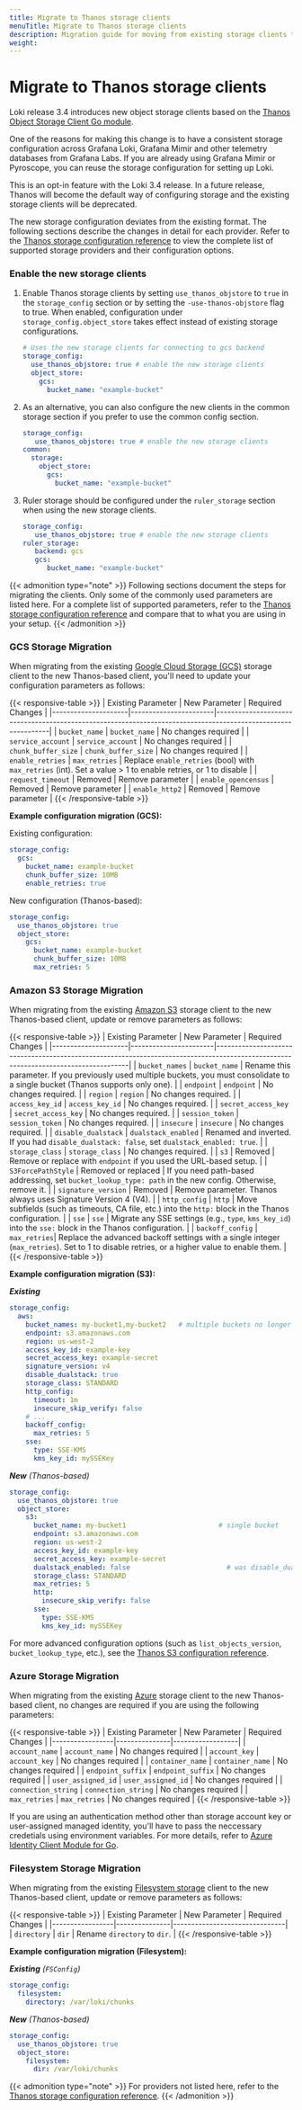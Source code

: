 ```yaml
---
title: Migrate to Thanos storage clients
menuTitle: Migrate to Thanos storage clients
description: Migration guide for moving from existing storage clients to Thanos storage clients.
weight: 
---
```

# Migrate to Thanos storage clients

Loki release 3.4 introduces new object storage clients based on the [Thanos Object Storage Client Go module](https://github.com/thanos-io/objstore).

One of the reasons for making this change is to have a consistent storage configuration across Grafana Loki, Grafana Mimir and other telemetry databases from Grafana Labs. If you are already using Grafana Mimir or Pyroscope, you can reuse the storage configuration for setting up Loki.

This is an opt-in feature with the Loki 3.4 release. In a future release, Thanos will become the default way of configuring storage and the existing storage clients will be deprecated.

The new storage configuration deviates from the existing format. The following sections describe the changes in detail for each provider.
Refer to the [Thanos storage configuration reference](https://grafana.com/docs/loki/<LOKI_VERSION>/configure/#thanos_object_store_config) to view the complete list of supported storage providers and their configuration options.

### Enable the new storage clients

1. Enable Thanos storage clients by setting `use_thanos_objstore` to `true` in the `storage_config` section or by setting the `-use-thanos-objstore` flag to true. When enabled, configuration under `storage_config.object_store` takes effect instead of existing storage configurations.

   ```yaml
   # Uses the new storage clients for connecting to gcs backend
   storage_config:
     use_thanos_objstore: true # enable the new storage clients
     object_store:
       gcs:
         bucket_name: "example-bucket"
   ```

1. As an alternative, you can also configure the new clients in the common storage section if you prefer to use the common config section.

   ```yaml
   storage_config:
      use_thanos_objstore: true # enable the new storage clients
   common:
     storage:
       object_store:
         gcs:
           bucket_name: "example-bucket"
   ```

1. Ruler storage should be configured under the `ruler_storage` section when using the new storage clients.

   ```yaml
   storage_config:
      use_thanos_objstore: true # enable the new storage clients
   ruler_storage:
      backend: gcs
      gcs:
         bucket_name: "example-bucket"
   ```

{{< admonition type="note" >}}
Following sections document the steps for migrating the clients. Only some of the commonly used parameters are listed here.
For a complete list of supported parameters, refer to the [Thanos storage configuration reference](https://grafana.com/docs/loki/<LOKI_VERSION>/configure/#thanos_object_store_config) and compare that to what you are using in your setup.
{{< /admonition >}}

### GCS Storage Migration

When migrating from the existing [Google Cloud Storage (GCS)](https://grafana.com/docs/loki/<LOKI_VERSION>/configure/#gcs_storage_config) storage client to the new Thanos-based client, you'll need to update your configuration parameters as follows:

{{< responsive-table >}}
| Existing Parameter    | New Parameter         | Required Changes                                                                                             |
|---------------------|-----------------------|--------------------------------------------------------------------------------------------------------------|
| `bucket_name`       | `bucket_name`         | No changes required                                                                                          |
| `service_account`   | `service_account`     | No changes required                                                                                          |
| `chunk_buffer_size` | `chunk_buffer_size`   | No changes required                                                                                          |
| `enable_retries`    | `max_retries`         | Replace `enable_retries` (bool) with `max_retries` (int). Set a value > 1 to enable retries, or 1 to disable |
| `request_timeout`   | Removed              | Remove parameter                                                                                             |
| `enable_opencensus` | Removed              | Remove parameter                                                                                             |
| `enable_http2`      | Removed              | Remove parameter                                                                                             |
{{< /responsive-table >}}

**Example configuration migration (GCS):**

Existing configuration:

```yaml
storage_config:
  gcs:
    bucket_name: example-bucket
    chunk_buffer_size: 10MB
    enable_retries: true
```

New configuration (Thanos-based):

```yaml
storage_config:
  use_thanos_objstore: true
  object_store:
    gcs:
      bucket_name: example-bucket
      chunk_buffer_size: 10MB
      max_retries: 5
```

### Amazon S3 Storage Migration

When migrating from the existing [Amazon S3](https://grafana.com/docs/loki/<LOKI_VERSION>/configure/#aws_storage_config) storage client to the new Thanos-based client, update or remove parameters as follows:

{{< responsive-table >}}
| Existing Parameter    | New Parameter         | Required Changes                                                                                                                   |
|---------------------|-----------------------|------------------------------------------------------------------------------------------------------------------------------------|
| `bucket_names`      | `bucket_name`         | Rename this parameter. If you previously used multiple buckets, you must consolidate to a single bucket (Thanos supports only one). |
| `endpoint`          | `endpoint`            | No changes required.                                                                                                               |
| `region`            | `region`              | No changes required.                                                                                                               |
| `access_key_id`     | `access_key_id`       | No changes required.                                                                                                               |
| `secret_access_key` | `secret_access_key`   | No changes required.                                                                                                               |
| `session_token`     | `session_token`       | No changes required.                                                                                                               |
| `insecure`          | `insecure`            | No changes required.                                                                                                               |
| `disable_dualstack` | `dualstack_enabled`   | Renamed and inverted. If you had `disable_dualstack: false`, set `dualstack_enabled: true`.                                         |
| `storage_class`     | `storage_class`       | No changes required.                                                                                                               |
| `s3`                | Removed               | Remove or replace with `endpoint` if you used the URL-based setup.                                                                 |
| `S3ForcePathStyle`  | Removed or replaced   | If you need path-based addressing, set `bucket_lookup_type: path` in the new config. Otherwise, remove it.                         |
| `signature_version` | Removed               | Remove parameter. Thanos always uses Signature Version 4 (V4).                                                                     |
| `http_config`      | `http`       | Move subfields (such as timeouts, CA file, etc.) into the `http:` block in the Thanos configuration. |
| `sse`              | `sse`        | Migrate any SSE settings (e.g., `type`, `kms_key_id`) into the `sse:` block in the Thanos configuration. |
| `backoff_config`   | `max_retries`| Replace the advanced backoff settings with a single integer (`max_retries`). Set to 1 to disable retries, or a higher value to enable them. |
{{< /responsive-table >}}

**Example configuration migration (S3):**

_**Existing**_

```yaml
storage_config:
  aws:
    bucket_names: my-bucket1,my-bucket2   # multiple buckets no longer supported
    endpoint: s3.amazonaws.com
    region: us-west-2
    access_key_id: example-key
    secret_access_key: example-secret
    signature_version: v4
    disable_dualstack: true
    storage_class: STANDARD
    http_config:
      timeout: 1m
      insecure_skip_verify: false
    # ...
    backoff_config:
      max_retries: 5
    sse:
      type: SSE-KMS
      kms_key_id: mySSEKey
```

_**New** (Thanos-based)_

```yaml
storage_config:
  use_thanos_objstore: true
  object_store:
    s3:
      bucket_name: my-bucket1                       # single bucket
      endpoint: s3.amazonaws.com
      region: us-west-2
      access_key_id: example-key
      secret_access_key: example-secret
      dualstack_enabled: false                        # was disable_dualstack: true
      storage_class: STANDARD
      max_retries: 5
      http:
        insecure_skip_verify: false
      sse:
        type: SSE-KMS
        kms_key_id: mySSEKey
```

For more advanced configuration options (such as `list_objects_version`, `bucket_lookup_type`, etc.), see the [Thanos S3 configuration reference](https://grafana.com/docs/loki/<LOKI_VERSION>/configure/#thanos_object_store_config).

### Azure Storage Migration

When migrating from the existing [Azure](https://grafana.com/docs/loki/<LOKI_VERSION>/configure/#azure_storage_config) storage client to the new Thanos-based client, no changes are required if you are using the following parameters:

{{< responsive-table >}}
| Existing Parameter | New Parameter | Required Changes |
|-----------------|---------------|------------------|
| `account_name` | `account_name` | No changes required |
| `account_key` | `account_key` | No changes required |
| `container_name` | `container_name` | No changes required |
| `endpoint_suffix` | `endpoint_suffix` | No changes required |
| `user_assigned_id` | `user_assigned_id` | No changes required |
| `connection_string` | `connection_string` | No changes required |
| `max_retries` | `max_retries` | No changes required |
{{< /responsive-table >}}

If you are using an authentication method other than storage account key or user-assigned managed identity, you'll have to pass the neccessary credetials using environment variables.
For more details, refer to [Azure Identity Client Module for Go](https://pkg.go.dev/github.com/Azure/azure-sdk-for-go/sdk/azidentity).

### Filesystem Storage Migration

When migrating from the existing [Filesystem storage](https://grafana.com/docs/loki/<LOKI_VERSION>/configure/#filesystem_object_storage_config)
client to the new Thanos-based client, update or remove parameters as follows:

{{< responsive-table >}}
| Existing Parameter | New Parameter | Required Changes              |
|-----------------|---------------|-------------------------------|
| `directory`     | `dir`         | Rename `directory` to `dir`.  |
{{< /responsive-table >}}

**Example configuration migration (Filesystem):**

_**Existing** (`FSConfig`)_

```yaml
storage_config:
  filesystem:
    directory: /var/loki/chunks
```

_**New** (Thanos-based)_

```yaml
storage_config:
  use_thanos_objstore: true
  object_store:
    filesystem:
      dir: /var/loki/chunks
```

{{< admonition type="note" >}}
For providers not listed here, refer to the [Thanos storage configuration reference](https://grafana.com/docs/loki/<LOKI_VERSION>/configure/#thanos_object_store_config).
{{< /admonition >}}